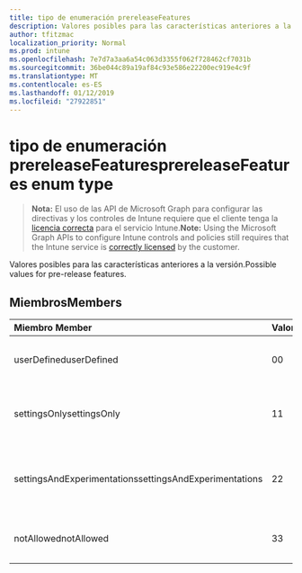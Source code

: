 ```yaml
---
title: tipo de enumeración prereleaseFeatures
description: Valores posibles para las características anteriores a la versión.
author: tfitzmac
localization_priority: Normal
ms.prod: intune
ms.openlocfilehash: 7e7d7a3aa6a54c063d3355f062f728462cf7031b
ms.sourcegitcommit: 36be044c89a19af84c93e586e22200ec919e4c9f
ms.translationtype: MT
ms.contentlocale: es-ES
ms.lasthandoff: 01/12/2019
ms.locfileid: "27922851"
---
```

# <a name="prereleasefeatures-enum-type"></a><span data-ttu-id="9968f-103">tipo de enumeración prereleaseFeatures</span><span class="sxs-lookup"><span data-stu-id="9968f-103">prereleaseFeatures enum type</span></span>

> <span data-ttu-id="9968f-104">**Nota:** El uso de las API de Microsoft Graph para configurar las directivas y los controles de Intune requiere que el cliente tenga la [licencia correcta](https://go.microsoft.com/fwlink/?linkid=839381) para el servicio Intune.</span><span class="sxs-lookup"><span data-stu-id="9968f-104">**Note:** Using the Microsoft Graph APIs to configure Intune controls and policies still requires that the Intune service is [correctly licensed](https://go.microsoft.com/fwlink/?linkid=839381) by the customer.</span></span>

<span data-ttu-id="9968f-105">Valores posibles para las características anteriores a la versión.</span><span class="sxs-lookup"><span data-stu-id="9968f-105">Possible values for pre-release features.</span></span>
## <a name="members"></a><span data-ttu-id="9968f-106">Miembros</span><span class="sxs-lookup"><span data-stu-id="9968f-106">Members</span></span>
|<span data-ttu-id="9968f-107">Miembro	</span><span class="sxs-lookup"><span data-stu-id="9968f-107">Member</span></span>|<span data-ttu-id="9968f-108">Valor</span><span class="sxs-lookup"><span data-stu-id="9968f-108">Value</span></span>|<span data-ttu-id="9968f-109">Descripción</span><span class="sxs-lookup"><span data-stu-id="9968f-109">Description</span></span>|
|:---|:---|:---|
|<span data-ttu-id="9968f-110">userDefined</span><span class="sxs-lookup"><span data-stu-id="9968f-110">userDefined</span></span>|<span data-ttu-id="9968f-111">0</span><span class="sxs-lookup"><span data-stu-id="9968f-111">0</span></span>|<span data-ttu-id="9968f-112">Definido por el usuario, valor predeterminado, sin intención.</span><span class="sxs-lookup"><span data-stu-id="9968f-112">User Defined, default value, no intent.</span></span>|
|<span data-ttu-id="9968f-113">settingsOnly</span><span class="sxs-lookup"><span data-stu-id="9968f-113">settingsOnly</span></span>|<span data-ttu-id="9968f-114">1</span><span class="sxs-lookup"><span data-stu-id="9968f-114">1</span></span>|<span data-ttu-id="9968f-115">Características de configuración preliminares sólo.</span><span class="sxs-lookup"><span data-stu-id="9968f-115">Settings only pre-release features.</span></span>|
|<span data-ttu-id="9968f-116">settingsAndExperimentations</span><span class="sxs-lookup"><span data-stu-id="9968f-116">settingsAndExperimentations</span></span>|<span data-ttu-id="9968f-117">2</span><span class="sxs-lookup"><span data-stu-id="9968f-117">2</span></span>|<span data-ttu-id="9968f-118">Características anteriores a la versión de configuración y experimentations.</span><span class="sxs-lookup"><span data-stu-id="9968f-118">Settings and experimentations pre-release features.</span></span>|
|<span data-ttu-id="9968f-119">notAllowed</span><span class="sxs-lookup"><span data-stu-id="9968f-119">notAllowed</span></span>|<span data-ttu-id="9968f-120">3</span><span class="sxs-lookup"><span data-stu-id="9968f-120">3</span></span>|<span data-ttu-id="9968f-121">Características de preliminares no permitidas.</span><span class="sxs-lookup"><span data-stu-id="9968f-121">Pre-release features not allowed.</span></span>|



